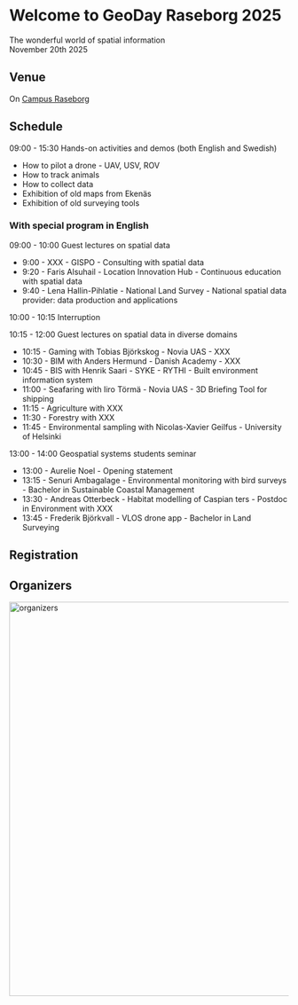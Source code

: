 # Welcome to GeoDay Raseborg 2025
The wonderful world of spatial information <br />
November 20th 2025

## Venue
On [Campus Raseborg](https://maps.app.goo.gl/dwzLH9y1yt7LfucQ9)

## Schedule
09:00 - 15:30 Hands-on activities and demos (both English and Swedish) <br />
+ How to pilot a drone - UAV, USV, ROV
+ How to track animals
+ How to collect data
+ Exhibition of old maps from Ekenäs
+ Exhibition of old surveying tools

### With special program in English
09:00 - 10:00 Guest lectures on spatial data <br />
+ 9:00 - XXX                  - GISPO                   - Consulting with spatial data
+ 9:20 - Faris Alsuhail       - Location Innovation Hub - Continuous education with spatial data
+ 9:40 - Lena Hallin-Pihlatie - National Land Survey    - National spatial data provider: data production and applications<br />

10:00 - 10:15 Interruption<br />

10:15 - 12:00 Guest lectures on spatial data in diverse domains <br /> 
+ 10:15 - Gaming with Tobias Björkskog - Novia UAS - XXX
+ 10:30 - BIM with Anders Hermund - Danish Academy - XXX
+ 10:45 - BIS with Henrik Saari - SYKE - RYTHI - Built environment information system
+ 11:00 - Seafaring with Iiro Törmä - Novia UAS - 3D Briefing Tool for shipping
+ 11:15 - Agriculture with XXX
+ 11:30 - Forestry with XXX
+ 11:45 - Environmental sampling with Nicolas-Xavier Geilfus - University of Helsinki
  
13:00 - 14:00 Geospatial systems students seminar<br />
+ 13:00 - Aurelie Noel - Opening statement
+ 13:15 - Senuri Ambagalage - Environmental monitoring with bird surveys - Bachelor in Sustainable Coastal Management
+ 13:30 - Andreas Otterbeck - Habitat modelling of Caspian ters - Postdoc in Environment with XXX
+ 13:45 - Frederik Björkvall - VLOS drone app - Bachelor in Land Surveying

## Registration

## Organizers
<img width="2313" height="711" alt="organizers" src="https://github.com/user-attachments/assets/02d6c6e6-b117-456b-a914-73f684eb845c" />
